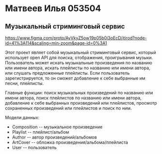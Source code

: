 # Матвеев Илья 053504
## Музыкальный стриминговый сервис

https://www.figma.com/proto/AyVkyZ5ow19p05b0i3oEcD/itirod?node-id=41%3A114&scaling=min-zoom&page-id=0%3A1

  Этот проект являет собой музыкальный стриминговый сервис, который использует open API для поиска, отображения, проигрывания музыки. Пользователь может искать музыкальные произведения по названию или имени автора, искать плейлисты по названию или имени автора, или слушать предложенные плейлисты. Если пользователь зарегистрируется, то он сможет добавление к себе выбранные им песни, плейлисты. 

  Главные функции: поиск музыкальных произведений по названию или имени автора, поиск плейлистов по названию или имени автора, добавление к себе выбранных произведений или плейлистов, просмотр сохраненных произведений или плейлистов и поиск по ним.
  
  Модели данных:
  - Composition -- музыкальное произведение
  - Playlist -- плейлист/альбом
  - Author -- автор произведений/альбомов
  - ArtCover -- обложка произведения/альбома/плейлиста
  - User -- пользователь